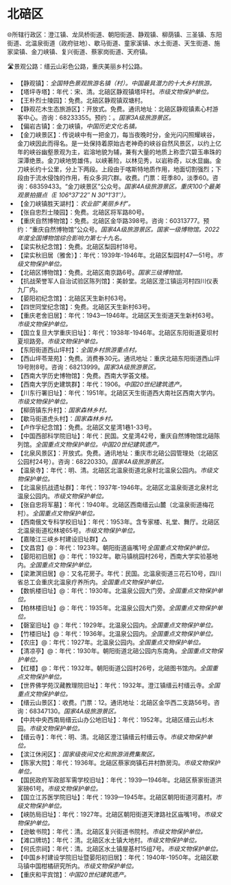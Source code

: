 # 北碚区  
🌐所辖行政区：澄江镇、龙凤桥街道、朝阳街道、静观镇、柳荫镇、三圣镇、东阳街道、北温泉街道（政府驻地）、歇马街道、童家溪镇、水土街道、天生街道、施家梁镇、金刀峡镇、复兴街道、蔡家岗街道、天府镇。  
  
🛣️景观公路：缙云山彩色公路，重庆美丽乡村公路。  
  
* 【静观镇】：*全国特色景观旅游名镇（村）。中国最具潜力的十大乡村旅游。*
* 【塔坪寺塔】：年代：宋、清。北碚区静观镇塔坪村。*市级文物保护单位。*  
* 【王朴烈士陵园】：免费。北碚区静观镇双塘村。
* 【静观花木生态旅游区】：开放式。免费。通讯地址：北碚区静观镇素心村游客中心。咨询：68233355。预约：。*国家3A级旅游景区。*  
* 【偏岩古镇】：金刀峡镇，*中国历史文化名镇。*
* 【金刀峡景区】：传说峡中有一把金刀，每当夜晚时分，金光闪闪照耀峡谷，金刀峡因此而得名。是一处保持着原始古老神奇的峡谷自然风景区，以约上亿年的峡谷幽壑景观为主，岩溶地貌为辅，兼有大量的地质上称壶穴碧玉串珠的深潭绝景。金刀峡地势雄伟，以峡著险，以林见秀，以岩称奇，以水显幽。金刀峡长约十公里，分上下两段。上段由于喀斯特地质作用，地面切割强烈；下段由于流水侵蚀的作用，有众多洞穴群。收费。门票：旺季80，淡季60。咨询：68359433。“金刀峡景区”公众号。*国家4A级旅游景区。重庆100个最美观景拍摄点（E 106°37′22″ N 30°1′31″）。*  
* 【金刀峡镇胜天湖村】：*农业部“美丽乡村”。*
* 【张自忠烈士陵园】：免费。北碚区将军路80号。
* 【重庆自然博物馆】：免费。北碚区金华路398号。咨询：60313777。预约：“重庆自然博物馆”公众号。*国家4A级旅游景区。国家一级博物馆。2022年度全国博物馆综合影响力第七十九名。*  
* 【梁实秋纪念馆】：免费。北碚区梨园村18号。
* 【梁实秋旧居（雅舍）】：年代：1939年-1946年。北碚区梨园村47—51号。*市级文物保护单位。*  
* 【北碚区博物馆】：免费。北碚区南京路6号。*国家三级博物馆。* 
* 【抗战荣誉军人自治试验区陈列馆】：美龄堂。北碚区澄江镇运河村四川仪表九厂内。
* 【晏阳初纪念馆】：北碚区天生新村63号。
* 【四世同堂纪念馆】：免费。北碚区天生新村63号。
* 【重庆老舍旧居】：年代：1943—1946年。北碚区天生街道天生新村63号。*市级文物保护单位。*  
* 【国立复旦大学重庆旧址】：年代：1938年-1946年。北碚区东阳街道夏坝村夏坝路旁。*市级文物保护单位。*  
* 【东阳街道西山坪村】：*全国乡村旅游重点村。*
* 【西山坪苓茏苑】：免费。消费券30元。通讯地址：重庆北碚东阳街道西山坪19号附8号。咨询：68213999。*国家3A级旅游景区。*  
* 【西南大学历史博物馆】：免费。西南大学荟文楼。
* 【西南大学历史建筑群】：年代：1906。*中国20世纪建筑遗产。*  
* 【川东行署旧址】：年代：1951年。北碚区天生街道西大南社区西南大学内。*市级文物保护单位。*    
* 【柳荫镇东升村】：*国家森林乡村。*
* 【歇马街道虎头村】：*国家森林乡村。*
* 【卢作孚纪念馆】：免费。北碚区文星湾1巷1-33号。
* 【中国西部科学院旧址】：年代：民国。文星湾42号，重庆自然博物馆北碚陈列馆。*全国重点文物保护单位。中国20世纪建筑遗产。*
* 【北泉风景区】：开放式。免费。通讯地址：重庆市北碚公园管理处（北碚区公园村24号）。咨询：68220330。*国家4A级旅游景区。*  
* 【温泉寺】：年代：明、清。北碚区北温泉街道北泉村北温泉公园内。*市级文物保护单位。*  
* 【北温泉抗战遗址群】：年代：1937年-1946年。北碚区北温泉街道北泉村北温泉公园内。*市级文物保护单位。*  
* 【张自忠将军墓】：年代：1940年。北碚区西南缙云山麓（北温泉街道梅花村）。*全国重点文物保护单位。*
* 【西南俄文专科学校旧址】：年代：1953年。含专家楼、礼堂、舞厅。北碚区北温泉街道松林坡65号。*市级文物保护单位。*    
* 【嘉陵江三峡乡村建设旧址群】△
* 【文昌宫】@：年代：1923年。朝阳街道庙嘴1号*全国重点文物保护单位。*
* 【晏阳初旧居】@：年代：1932年。歇马镇桃园村26号，西南大学实验基地内。*全国重点文物保护单位。*
* 【梁漱溟旧居】@：又名花房子。年代：民国。北温泉街道三花石10号，四川省总工会重庆北温泉疗养所内。*全国重点文物保护单位。*
* 【数帆楼旧址】@：年代：1930年。北温泉公园大门旁。*全国重点文物保护单位。*
* 【柏林楼旧址】@：年代：1935年。北温泉公园大门旁。*全国重点文物保护单位。*
* 【磬室旧址】@：年代：1929年。北温泉公园内。*全国重点文物保护单位。*
* 【竹楼旧址】@：年代：1936年。北温泉公园内。*全国重点文物保护单位。*
* 【农庄】@：年代：1927年。北温泉公园内。*全国重点文物保护单位。*
* 【清凉亭】@：年代：1930年。朝阳街道北碚公园内东南角。*全国重点文物保护单位。*
* 【红楼】@：年代：1932年。朝阳街道公园村26号，北碚图书馆内。*全国重点文物保护单位。*
* 【世界佛学苑汉藏教理院旧址】：年代：1932年。澄江镇缙云村缙云寺。*全国重点文物保护单位。*  
* 【缙云山景区】：收费。门票：12。通讯地址：北碚区金华西二支路56号。咨询：68347130。*国家4A级旅游景区。*  
* 【中共中央西南局缙云山办公地旧址】：年代：1952年。北碚区缙云山杉木园。*市级文物保护单位。*  
* 【缙云寺】：年代：明、清。北碚区澄江镇缙云村缙云寺。*市级文物保护单位。*  
* 【滨江休闲区】：*国家级夜间文化和旅游消费集聚区。*  
* 【陈家大院】：年代：1936年。北碚区蔡家岗镇石井村酢房沟。*市级文物保护单位。*  
* 【国民政府军政部军需学校旧址】：年代：1939—1946年。北碚区蔡家街道洪家磅61号。*市级文物保护单位。*  
* 【国立江苏医学院旧址】：年代：1939—1945年。北碚区朝阳街道河嘉村。*市级文物保护单位。*  
* 【峡防局旧址】：年代：1927年。北碚区朝阳街道天津路社区庙嘴1号。*市级文物保护单位。*  
* 【逊敏书院】：年代：清。北碚区复兴街道书院村。*市级文物保护单位。*  
* 【滩口牌坊】：年代：清。北碚区水土镇大地村。*市级文物保护单位。*  
* 【何氏宗祠】：年代：清。北碚区水土镇屋基村15组7号。*市级文物保护单位。*  
* 【中国乡村建设学院旧址暨晏阳初旧居】：年代：1940年-1950年。北碚区歇马镇中国柑橘研究所内。*市级文物保护单位。*    
* 【重庆和平宾馆】：*中国20世纪建筑遗产。*    